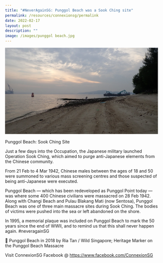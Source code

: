 ```yaml
---
title: "#NeverAgainSG: Punggol Beach was a Sook Ching site"
permalink: /resources/connexionsg/permalink
date: 2022-02-17
layout: post
description: ""
image: /images/punggol beach.jpg
---
```

![](/images/punggol%20beach.jpg)

Punggol Beach: Sook Ching Site

Just a few days into the Occupation, the Japanese military launched Operation Sook Ching, which aimed to purge anti-Japanese elements from the Chinese community. 

From 21 Feb to 4 Mar 1942, Chinese males between the ages of 18 and 50 were summoned to various mass screening centres and those suspected of being anti-Japanese were executed.

Punggol Beach — which has been redeveloped as Punggol Point today — was where some 400 Chinese civilians were massacred on 28 Feb 1942. Along with Changi Beach and Pulau Blakang Mati (now Sentosa), Punggol Beach was one of three main massacre sites during Sook Ching. The bodies of victims were pushed into the sea or left abandoned on the shore.

In 1995, a memorial plaque was included on Punggol Beach to mark the 50 years since the end of WWII, and to remind us that this shall never happen again. #neveragainSG

📸 Punggol Beach in 2018 by Ria Tan / Wild Singapore; Heritage Marker on the Punggol Beach Massacre

Visit ConnexionSG Facebook @ https://www.facebook.com/ConnexionSG
